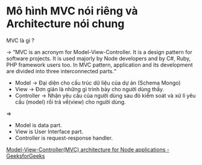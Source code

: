 # Mô hình MVC nói riêng và Architecture nói chung



MVC là gì ?

→ “MVC is an acronym for Model-View-Controller. It is a design pattern for software projects. It is used majorly by Node developers and by C#, Ruby, PHP framework users too. In MVC pattern, application and its development are divided into three interconnected parts.“

- Model → Đại diện cho cấu trúc dữ liệu của dự án (Schema Mongo)
- View → Đơn giản là những gì trình bày cho người dùng thấy.
- Controller → Nhận yêu cầu của người dùng sau đó kiểm soát và xử lí yêu cầu (model) rồi trả về(view) cho người dùng.

⇒ 

- Model is data part.
- View is User Interface part.
- Controller is request-response handler.

[Model-View-Controller(MVC) architecture for Node applications - GeeksforGeeks](https://www.geeksforgeeks.org/model-view-controllermvc-architecture-for-node-applications/)
